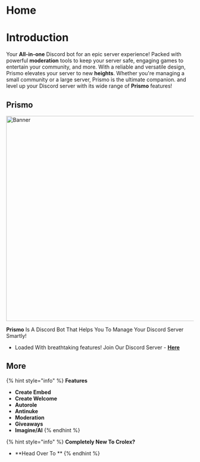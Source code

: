 # Home


# Introduction

Your **All-in-one** Discord bot for an epic server experience!
Packed with powerful **moderation** tools to keep your server safe, engaging
games to entertain your community, and more. With a reliable and
versatile design, Prismo elevates your server to new **heights**.
Whether
you're managing a small community or a large server, Prismo is the
ultimate companion.
and level up your Discord server with its wide range of
**Prismo**
features!

## Prismo 

<img src="https://media.discordapp.net/attachments/1055708601970348112/1109401031240065024/Prismo_Bot_1.png?width=1177&height=662" alt="Banner" width="550" />

**Prismo** Is A Discord Bot That Helps You To Manage Your Discord Server Smartly!
- Loaded With breathtaking features! 
Join Our Discord Server - **[Here](https://discord.gg/prismo)**<br/>

## More

{% hint style="info" %}
**Features**

- **Create Embed**
- **Create Welcome**
- **Autorole**
- **Antinuke**
- **Moderation**
- **Giveaways**
- **Imagine/AI**
{% endhint %}

{% hint style="info" %}
**Completely New To Crolex?**

- **Head Over To **
{% endhint %}
